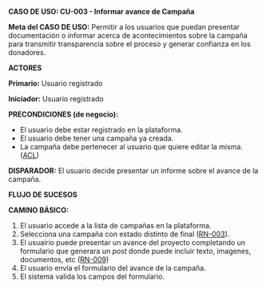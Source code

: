 **CASO DE USO: CU-003 - Informar avance de Campaña**

**Meta del CASO DE USO:** Permitir a los usuarios que puedan presentar documentación o informar acerca de acontecimientos sobre la campaña para transmitir transparencia sobre el proceso y generar confianza en los donadores.

**ACTORES**

**Primario:** Usuario registrado

**Iniciador:** Usuario registrado

**PRECONDICIONES (de negocio):**
- El usuario debe estar registrado en la plataforma.
- El usuario debe tener una campaña ya creada.
- La campaña debe pertenecer al usuario que quiere editar la misma. ([ACL](https://es.wikipedia.org/wiki/Lista_de_control_de_acceso))

**DISPARADOR:** El usuario decide presentar un informe sobre el avance de la campaña.

**FLUJO DE SUCESOS**

**CAMINO BÁSICO:**

1. El usuario accede a la lista de campañas en la plataforma.
2. Selecciona una campaña con estado distinto de final ([RN-003](./reglas-de-negocio.md/#3)).
3. El usuairio puede presentar un avance del proyecto completando un formulario que generara un _post_ donde puede incluir texto, imagenes, documentos, etc ([RN-009](./reglas-de-negocio.md/#9))
4. El usuario envía el formulario del avance de la campaña.
5. El sistema valida los campos del formulario.